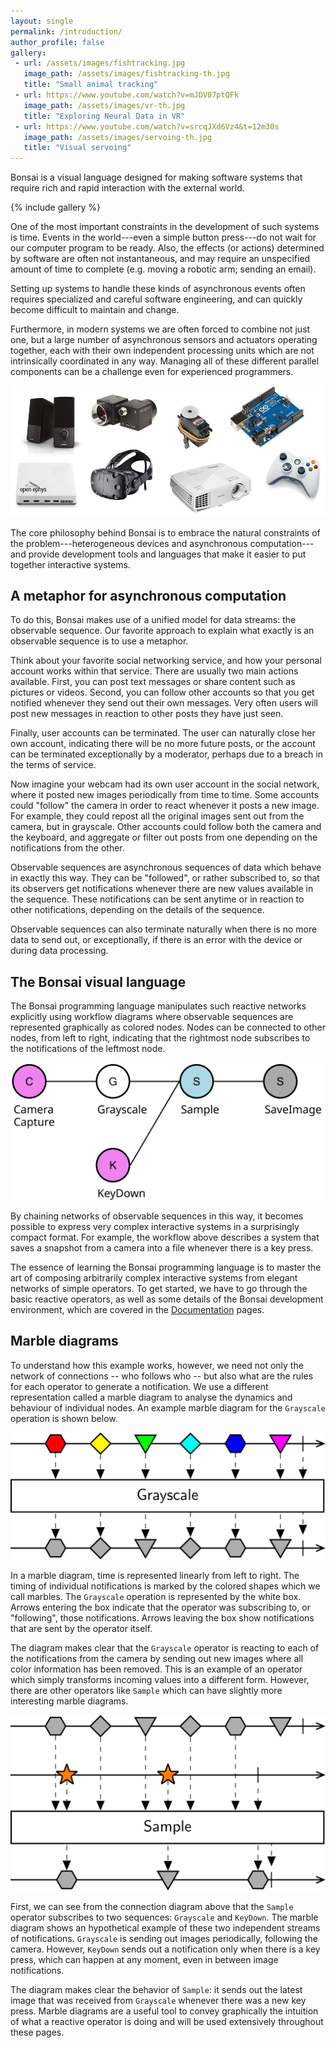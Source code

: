 ```yaml
---
layout: single
permalink: /introduction/
author_profile: false
gallery:
 - url: /assets/images/fishtracking.jpg
   image_path: /assets/images/fishtracking-th.jpg
   title: "Small animal tracking"
 - url: https://www.youtube.com/watch?v=mJDV07ptQFk
   image_path: /assets/images/vr-th.jpg
   title: "Exploring Neural Data in VR"
 - url: https://www.youtube.com/watch?v=srcqJXd6Vz4&t=12m30s
   image_path: /assets/images/servoing-th.jpg
   title: "Visual servoing"
---
```


Bonsai is a visual language designed for making software systems that require rich and rapid interaction with the external world.

{% include gallery %}

One of the most important constraints in the development of such systems is time. Events in the world---even a simple button press---do not wait for our computer program to be ready. Also, the effects (or actions) determined by software are often not instantaneous, and may require an unspecified amount of time to complete (e.g. moving a robotic arm; sending an email).

Setting up systems to handle these kinds of asynchronous events often requires specialized and careful software engineering, and can quickly become difficult to maintain and change.

Furthermore, in modern systems we are often forced to combine not just one, but a large number of asynchronous sensors and actuators operating together, each with their own independent processing units which are not intrinsically coordinated in any way. Managing all of these different parallel components can be a challenge even for experienced programmers.

![Devices used in interactive systems](/assets/images/devices.jpg)

The core philosophy behind Bonsai is to embrace the natural constraints of the problem---heterogeneous devices and asynchronous computation---and provide development tools and languages that make it easier to put together interactive systems.

## A metaphor for asynchronous computation

To do this, Bonsai makes use of a unified model for data streams: the observable sequence. Our favorite approach to explain what exactly is an observable sequence is to use a metaphor.

Think about your favorite social networking service, and how your personal account works within that service. There are usually two main actions available. First, you can post text messages or share content such as pictures or videos. Second, you can follow other accounts so that you get notified whenever they send out their own messages. Very often users will post new messages in reaction to other posts they have just seen.

Finally, user accounts can be terminated. The user can naturally close her own account, indicating there will be no more future posts, or the account can be terminated exceptionally by a moderator, perhaps due to a breach in the terms of service.

Now imagine your webcam had its own user account in the social network, where it posted new images periodically from time to time. Some accounts could "follow" the camera in order to react whenever it posts a new image. For example, they could repost all the original images sent out from the camera, but in grayscale. Other accounts could follow both the camera and the keyboard, and aggregate or filter out posts from one depending on the notifications from the other.

Observable sequences are asynchronous sequences of data which behave in exactly this way. They can be "followed", or rather subscribed to, so that its observers get notifications whenever there are new values available in the sequence. These notifications can be sent anytime or in reaction to other notifications, depending on the details of the sequence.

Observable sequences can also terminate naturally when there is no more data to send out, or exceptionally, if there is an error with the device or during data processing.

## The Bonsai visual language

The Bonsai programming language manipulates such reactive networks explicitly using workflow diagrams where observable sequences are represented graphically as colored nodes. Nodes can be connected to other nodes, from left to right, indicating that the rightmost node subscribes to the notifications of the leftmost node.

![Example workflow](/assets/images/sampleframe.svg)

By chaining networks of observable sequences in this way, it becomes possible to express very complex interactive systems in a surprisingly compact format. For example, the workflow above describes a system that saves a snapshot from a camera into a file whenever there is a key press.

The essence of learning the Bonsai programming language is to master the art of composing arbitrarily complex interactive systems from elegant networks of simple operators. To get started, we have to go through the basic reactive operators, as well as some details of the Bonsai development environment, which are covered in the [Documentation](/docs/installation/) pages.

## Marble diagrams

To understand how this example works, however, we need not only the network of connections -- who follows who -- but also what are the rules for each operator to generate a notification. We use a different representation called a marble diagram to analyse the dynamics and behaviour of individual nodes. An example marble diagram for the `Grayscale` operation is shown below.

![Grayscale operator](/assets/images/grayscale.svg)

In a marble diagram, time is represented linearly from left to right. The timing of individual notifications is marked by the colored shapes which we call marbles. The `Grayscale` operation is represented by the white box. Arrows entering the box indicate that the operator was subscribing to, or "following", those notifications. Arrows leaving the box show notifications that are sent by the operator itself.

The diagram makes clear that the `Grayscale` operator is reacting to each of the notifications from the camera by sending out new images where all color information has been removed. This is an example of an operator which simply transforms incoming values into a different form. However, there are other operators like `Sample` which can have slightly more interesting marble diagrams.

![Sample operator](/assets/images/sample.svg)

First, we can see from the connection diagram above that the `Sample` operator subscribes to two sequences: `Grayscale` and `KeyDown`. The marble diagram shows an hypothetical example of these two independent streams of notifications. `Grayscale` is sending out images periodically, following the camera. However, `KeyDown` sends out a notification only when there is a key press, which can happen at any moment, even in between image notifications.

The diagram makes clear the behavior of `Sample`: it sends out the latest image that was received from `Grayscale` whenever there was a new key press. Marble diagrams are a useful tool to convey graphically the intuition of what a reactive operator is doing and will be used extensively throughout these pages.